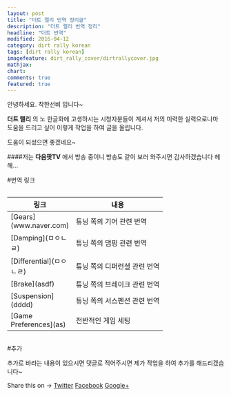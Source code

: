 ```yaml
---
layout: post
title: "더트 랠리 번역 정리글"
description: "더트 랠리 번역 정리"
headline: "더트 번역"
modified: 2016-04-12
category: dirt rally korean
tags: [dirt rally korean]
imagefeature: dirt_rally_cover/dirtrallycover.jpg
mathjax: 
chart: 
comments: true
featured: true
---
```


안녕하세요. 착한선비 입니다~

**더트 랠리** 의 노 한글화에 고생하시는 시청자분들이 계셔서 저의 미력한 실력으로나마 도움을 드리고 싶어 이렇게 작업을 하여 글을 올립니다.

도움이 되셨으면 좋겠네요~

####저는 **다음팟TV** 에서 방송 중이니 방송도 같이 보러 와주시면 감사하겠습니다 헤헤...

#번역 링크

<div class="row">
    <div class="large-12 columns">
        <table>
  <thead>
    <tr>
      <th width="100">링크</th>
      <th>내용</th>
    </tr>
  </thead>
  <tbody>
    <tr>
      <td>[Gears](www.naver.com)</td>
      <td>튜닝 쪽의 기어 관련 번역</td>
    </tr>
    <tr>
      <td>[Damping](ㅁㅇㄴㄹ)</td>
      <td>튜닝 쪽의 댐핑 관련 번역</td>
    </tr>
    <tr>
      <td>[Differential](ㅁㅇㄴㄹ)</td>
      <td>튜닝 쪽의 디퍼런셜 관련 번역</td>
    </tr>
    <tr>
      <td>[Brake](asdf)</td>
      <td>튜닝 쪽의 브레이크 관련 번역</td>
    </tr>
    <tr>
      <td>[Suspension](dddd)</td>
      <td>튜닝 쪽의 서스펜션 관련 번역</td>
    </tr>
    <tr>
      <td>[Game Preferences](as)</td>
      <td>전반적인 게임 세팅</td>
    </tr>
  </tbody>
</table>
    </div>
</div>

#추가

추가로 바라는 내용이 있으시면 댓글로 적어주시면 제가 작업을 하여 추가를 해드리겠습니다~



<div class="share-page">
    Share this on &rarr;
    <a href="https://twitter.com/intent/tweet?text={{ page.title }}&url={{ site.url }}{{ page.url }}&via={{ site.twitter_username }}&related={{ site.twitter_username }}" rel="nofollow" target="_blank" title="Share on Twitter">Twitter</a>
    <a href="https://facebook.com/sharer.php?u={{ site.url }}{{ page.url }}" rel="nofollow" target="_blank" title="Share on Facebook">Facebook</a>
    <a href="https://plus.google.com/share?url={{ site.url }}{{ page.url }}" rel="nofollow" target="_blank" title="Share on Google+">Google+</a>
</div>
